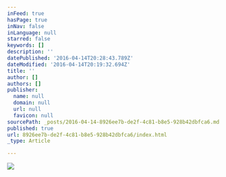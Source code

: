 ```yaml
---
inFeed: true
hasPage: true
inNav: false
inLanguage: null
starred: false
keywords: []
description: ''
datePublished: '2016-04-14T20:28:43.789Z'
dateModified: '2016-04-14T20:19:32.694Z'
title: ''
author: []
authors: []
publisher:
  name: null
  domain: null
  url: null
  favicon: null
sourcePath: _posts/2016-04-14-8926ee7b-de2f-4c81-b8e5-928b42dbfca6.md
published: true
url: 8926ee7b-de2f-4c81-b8e5-928b42dbfca6/index.html
_type: Article

---
```

![](https://the-grid-user-content.s3-us-west-2.amazonaws.com/23892fe6-7ce6-4324-a636-4e5137e3629d.jpg)